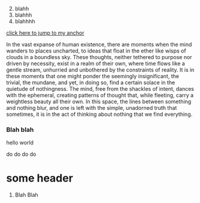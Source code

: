 
2. blahh
3. blahhh
4. blahhhh

[click here to jump to my anchor](#custom_anchor_name)


In the vast expanse of human existence, there are moments when the mind wanders to places uncharted, to ideas that float in the ether like wisps of clouds in a boundless sky. These thoughts, neither tethered to purpose nor driven by necessity, exist in a realm of their own, where time flows like a gentle stream, unhurried and unbothered by the constraints of reality. It is in these moments that one might ponder the seemingly insignificant, the trivial, the mundane, and yet, in doing so, find a certain solace in the quietude of nothingness. The mind, free from the shackles of intent, dances with the ephemeral, creating patterns of thought that, while fleeting, carry a weightless beauty all their own. In this space, the lines between something and nothing blur, and one is left with the simple, unadorned truth that sometimes, it is in the act of thinking about nothing that we find everything.


### Blah blah
hello world

 do do do do


<a name="custom_anchor_name"></a>

# some header













































1. Blah Blah <a name="blah_blah"></a>


















